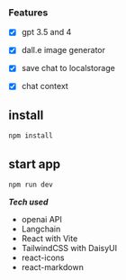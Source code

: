 

### Features

- [x] gpt 3.5 and 4
- [x] dall.e image generator
- [x] save chat to localstorage
- [x] chat context


## install

```bash
npm install
```

## start app

```bash
npm run dev
```

**_Tech used_**

- openai API
- Langchain
- React with Vite
- TailwindCSS with DaisyUI
- react-icons
- react-markdown


